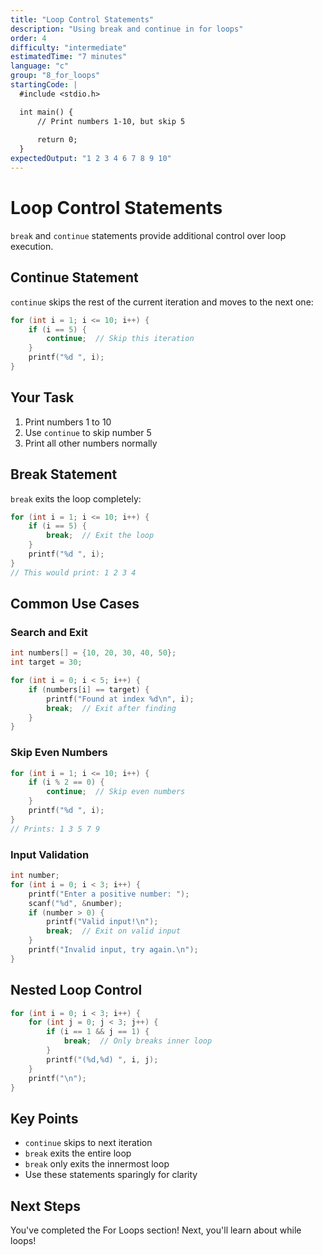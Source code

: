 ```yaml
---
title: "Loop Control Statements"
description: "Using break and continue in for loops"
order: 4
difficulty: "intermediate"
estimatedTime: "7 minutes"
language: "c"
group: "8_for_loops"
startingCode: |
  #include <stdio.h>

  int main() {
      // Print numbers 1-10, but skip 5
      
      return 0;
  }
expectedOutput: "1 2 3 4 6 7 8 9 10"
---
```


# Loop Control Statements

`break` and `continue` statements provide additional control over loop execution.

## Continue Statement

`continue` skips the rest of the current iteration and moves to the next one:

```c
for (int i = 1; i <= 10; i++) {
    if (i == 5) {
        continue;  // Skip this iteration
    }
    printf("%d ", i);
}
```

## Your Task

1. Print numbers 1 to 10
2. Use `continue` to skip number 5
3. Print all other numbers normally

## Break Statement

`break` exits the loop completely:

```c
for (int i = 1; i <= 10; i++) {
    if (i == 5) {
        break;  // Exit the loop
    }
    printf("%d ", i);
}
// This would print: 1 2 3 4
```

## Common Use Cases

### Search and Exit

```c
int numbers[] = {10, 20, 30, 40, 50};
int target = 30;

for (int i = 0; i < 5; i++) {
    if (numbers[i] == target) {
        printf("Found at index %d\n", i);
        break;  // Exit after finding
    }
}
```

### Skip Even Numbers

```c
for (int i = 1; i <= 10; i++) {
    if (i % 2 == 0) {
        continue;  // Skip even numbers
    }
    printf("%d ", i);
}
// Prints: 1 3 5 7 9
```

### Input Validation

```c
int number;
for (int i = 0; i < 3; i++) {
    printf("Enter a positive number: ");
    scanf("%d", &number);
    if (number > 0) {
        printf("Valid input!\n");
        break;  // Exit on valid input
    }
    printf("Invalid input, try again.\n");
}
```

## Nested Loop Control

```c
for (int i = 0; i < 3; i++) {
    for (int j = 0; j < 3; j++) {
        if (i == 1 && j == 1) {
            break;  // Only breaks inner loop
        }
        printf("(%d,%d) ", i, j);
    }
    printf("\n");
}
```

## Key Points

- `continue` skips to next iteration
- `break` exits the entire loop
- `break` only exits the innermost loop
- Use these statements sparingly for clarity

## Next Steps

You've completed the For Loops section! Next, you'll learn about while loops!

